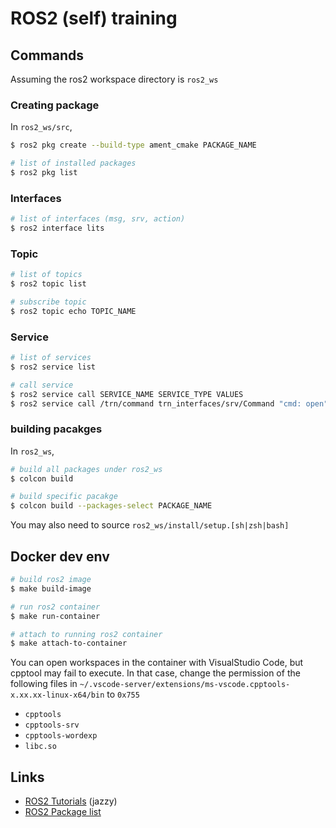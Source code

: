 # ROS2 (self) training

## Commands
Assuming the ros2 workspace directory is `ros2_ws`
### Creating package
In `ros2_ws/src`,

```bash
$ ros2 pkg create --build-type ament_cmake PACKAGE_NAME
```

```bash
# list of installed packages
$ ros2 pkg list
```

### Interfaces
```bash
# list of interfaces (msg, srv, action)
$ ros2 interface lits
```

### Topic
```bash
# list of topics
$ ros2 topic list

# subscribe topic
$ ros2 topic echo TOPIC_NAME
```

### Service
```bash
# list of services
$ ros2 service list

# call service
$ ros2 service call SERVICE_NAME SERVICE_TYPE VALUES
$ ros2 service call /trn/command trn_interfaces/srv/Command "cmd: open"
```

### building pacakges
In `ros2_ws`,
```bash
# build all packages under ros2_ws
$ colcon build

# build specific pacakge
$ colcon build --packages-select PACKAGE_NAME
```

You may also need to source `ros2_ws/install/setup.[sh|zsh|bash]`

## Docker dev env
```bash
# build ros2 image
$ make build-image

# run ros2 container
$ make run-container

# attach to running ros2 container
$ make attach-to-container
```

You can open workspaces in the container with VisualStudio Code,
but cpptool may fail to execute.
In that case, change the permission of the following files in
`~/.vscode-server/extensions/ms-vscode.cpptools-x.xx.xx-linux-x64/bin` to `0x755`

* `cpptools`
* `cpptools-srv`
* `cpptools-wordexp`
* `libc.so`



## Links
* [ROS2 Tutorials](https://docs.ros.org/en/jazzy/Tutorials.html) (jazzy)
* [ROS2 Package list](https://index.ros.org/)
